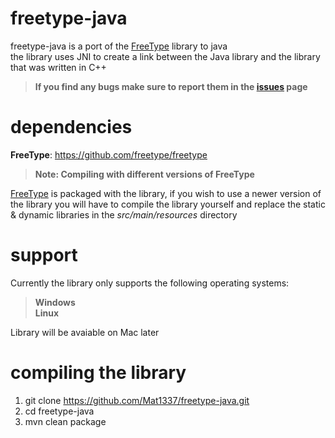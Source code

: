 # freetype-java

freetype-java is a port of the [FreeType](https://github.com/freetype/freetype) library to java   
the library uses JNI to create a link between the Java library and the library that was written in C++

> **If you find any bugs make sure to report them in the [issues](https://github.com/Mat1337/freetype-java/issues) page**

# dependencies

**FreeType**: https://github.com/freetype/freetype

> **Note: Compiling with different versions of FreeType**

[FreeType](https://github.com/freetype/freetype) is packaged with the library, if you wish to use a newer version of the library you will have to compile the library yourself and replace the static & dynamic libraries in the *src/main/resources* directory

# support

Currently the library only supports the following operating systems:

> **Windows**   
> **Linux**   

Library will be avaiable on Mac later

# compiling the library

1) git clone https://github.com/Mat1337/freetype-java.git
2) cd freetype-java
3) mvn clean package

